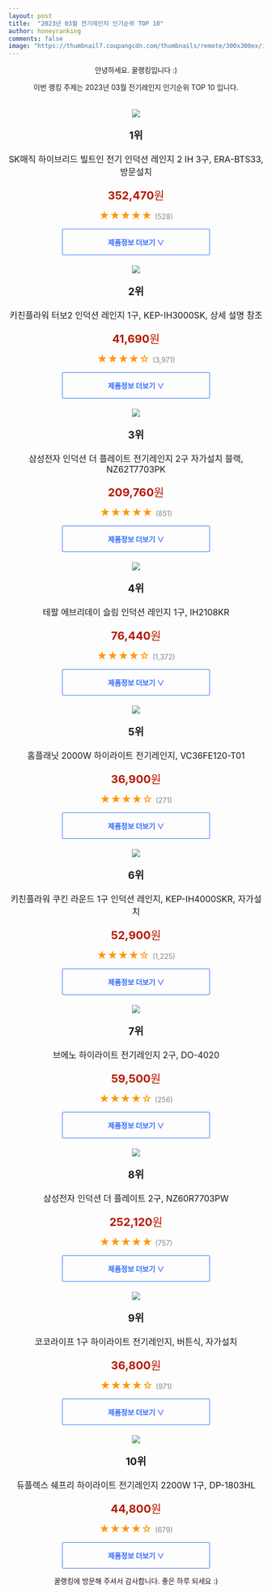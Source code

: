 ```yaml
---
layout: post
title:  "2023년 03월 전기레인지 인기순위 TOP 10"
author: honeyranking
comments: false
image: "https://thumbnail7.coupangcdn.com/thumbnails/remote/300x300ex/image/retail/images/2021/10/26/10/6/2a0e1d24-c538-4e6f-90f9-94490971b22d.jpg"
---
```

<p style="text-align: center;">안녕하세요. 꿀랭킹입니다 :)</p>
<p style="text-align: center;">이번 랭킹 주제는 2023년 03월 전기레인지 인기순위 TOP 10 입니다.</p><center><img src="https://thumbnail7.coupangcdn.com/thumbnails/remote/300x300ex/image/retail/images/2021/10/26/10/6/2a0e1d24-c538-4e6f-90f9-94490971b22d.jpg" style="margin-top:20px" /></center><p style="text-align: center; font-size: 20px"><b>1위</b></p><p style="text-align: center; font-size: 17px">SK매직 하이브리드 빌트인 전기 인덕션 레인지 2 IH 3구, ERA-BTS33, 방문설치</p><p style="text-align: center;"><span style="color: #b61800; font-size: 22px;"><b>352,470</b>원</span></p><p style="text-align: center;"><span style="color: #ff9600; font-size: 20px;">★★★★★ </span><span style="color: #878787;">(528)</span></p><center><a href="https://link.coupang.com/a/TrFjZ"><div style="font-size: 14px; display: inline-block; padding: 15px 90px; color: #346aff; border-radius: 2px; border: 1px solid #346aff; cursor: pointer;"><b>제품정보 더보기 &or;</b></div></a></center><center><img src="https://thumbnail7.coupangcdn.com/thumbnails/remote/300x300ex/image/retail/images/1750554718026462-d7fa2195-fd2b-4322-81f5-fc96f045f07c.jpg" style="margin-top:20px" /></center><p style="text-align: center; font-size: 20px"><b>2위</b></p><p style="text-align: center; font-size: 17px">키친플라워 터보2 인덕션 레인지 1구, KEP-IH3000SK, 상세 설명 참조</p><p style="text-align: center;"><span style="color: #b61800; font-size: 22px;"><b>41,690</b>원</span></p><p style="text-align: center;"><span style="color: #ff9600; font-size: 20px;">★★★★☆ </span><span style="color: #878787;">(3,971)</span></p><center><a href="https://link.coupang.com/a/TrFj0"><div style="font-size: 14px; display: inline-block; padding: 15px 90px; color: #346aff; border-radius: 2px; border: 1px solid #346aff; cursor: pointer;"><b>제품정보 더보기 &or;</b></div></a></center><center><img src="https://thumbnail6.coupangcdn.com/thumbnails/remote/300x300ex/image/retail/images/4365877136153018-e1434014-1670-41db-b9cb-f9d3054fe3e5.jpg" style="margin-top:20px" /></center><p style="text-align: center; font-size: 20px"><b>3위</b></p><p style="text-align: center; font-size: 17px">삼성전자 인덕션 더 플레이트 전기레인지 2구 자가설치 블랙, NZ62T7703PK</p><p style="text-align: center;"><span style="color: #b61800; font-size: 22px;"><b>209,760</b>원</span></p><p style="text-align: center;"><span style="color: #ff9600; font-size: 20px;">★★★★★ </span><span style="color: #878787;">(851)</span></p><center><a href="https://link.coupang.com/a/TrFj2"><div style="font-size: 14px; display: inline-block; padding: 15px 90px; color: #346aff; border-radius: 2px; border: 1px solid #346aff; cursor: pointer;"><b>제품정보 더보기 &or;</b></div></a></center><center><img src="https://thumbnail10.coupangcdn.com/thumbnails/remote/300x300ex/image/retail/images/36583169478843-01fd07c4-a539-4c95-8b9d-c1729e32f9e9.jpg" style="margin-top:20px" /></center><p style="text-align: center; font-size: 20px"><b>4위</b></p><p style="text-align: center; font-size: 17px">테팔 에브리데이 슬림 인덕션 레인지 1구, IH2108KR</p><p style="text-align: center;"><span style="color: #b61800; font-size: 22px;"><b>76,440</b>원</span></p><p style="text-align: center;"><span style="color: #ff9600; font-size: 20px;">★★★★☆ </span><span style="color: #878787;">(1,372)</span></p><center><a href="https://link.coupang.com/a/TrFj4"><div style="font-size: 14px; display: inline-block; padding: 15px 90px; color: #346aff; border-radius: 2px; border: 1px solid #346aff; cursor: pointer;"><b>제품정보 더보기 &or;</b></div></a></center><center><img src="https://thumbnail8.coupangcdn.com/thumbnails/remote/300x300ex/image/retail/images/4920734041176164-413a5826-ca7c-468f-98f7-a12182eba4b7.jpg" style="margin-top:20px" /></center><p style="text-align: center; font-size: 20px"><b>5위</b></p><p style="text-align: center; font-size: 17px">홈플래닛 2000W 하이라이트 전기레인지, VC36FE120-T01</p><p style="text-align: center;"><span style="color: #b61800; font-size: 22px;"><b>36,900</b>원</span></p><p style="text-align: center;"><span style="color: #ff9600; font-size: 20px;">★★★★☆ </span><span style="color: #878787;">(271)</span></p><center><a href="https://link.coupang.com/a/TrFj6"><div style="font-size: 14px; display: inline-block; padding: 15px 90px; color: #346aff; border-radius: 2px; border: 1px solid #346aff; cursor: pointer;"><b>제품정보 더보기 &or;</b></div></a></center><center><img src="https://thumbnail8.coupangcdn.com/thumbnails/remote/300x300ex/image/retail/images/459256053663678-4f06d303-a731-4dad-b0a7-b5275b0f124d.jpg" style="margin-top:20px" /></center><p style="text-align: center; font-size: 20px"><b>6위</b></p><p style="text-align: center; font-size: 17px">키친플라워 쿠킨 라운드 1구 인덕션 레인지, KEP-IH4000SKR, 자가설치</p><p style="text-align: center;"><span style="color: #b61800; font-size: 22px;"><b>52,900</b>원</span></p><p style="text-align: center;"><span style="color: #ff9600; font-size: 20px;">★★★★☆ </span><span style="color: #878787;">(1,225)</span></p><center><a href="https://link.coupang.com/a/TrFj8"><div style="font-size: 14px; display: inline-block; padding: 15px 90px; color: #346aff; border-radius: 2px; border: 1px solid #346aff; cursor: pointer;"><b>제품정보 더보기 &or;</b></div></a></center><center><img src="https://thumbnail10.coupangcdn.com/thumbnails/remote/300x300ex/image/retail/images/3499210092951498-78cc8de6-92b8-476d-9193-09b9c531009c.jpg" style="margin-top:20px" /></center><p style="text-align: center; font-size: 20px"><b>7위</b></p><p style="text-align: center; font-size: 17px">브에노 하이라이트 전기레인지 2구, DO-4020</p><p style="text-align: center;"><span style="color: #b61800; font-size: 22px;"><b>59,500</b>원</span></p><p style="text-align: center;"><span style="color: #ff9600; font-size: 20px;">★★★★☆ </span><span style="color: #878787;">(256)</span></p><center><a href="https://link.coupang.com/a/TrFj9"><div style="font-size: 14px; display: inline-block; padding: 15px 90px; color: #346aff; border-radius: 2px; border: 1px solid #346aff; cursor: pointer;"><b>제품정보 더보기 &or;</b></div></a></center><center><img src="https://thumbnail9.coupangcdn.com/thumbnails/remote/300x300ex/image/retail/images/2020/04/17/12/3/84e6e5a3-9420-44b6-b04b-b8d045c4bcb8.jpg" style="margin-top:20px" /></center><p style="text-align: center; font-size: 20px"><b>8위</b></p><p style="text-align: center; font-size: 17px">삼성전자 인덕션 더 플레이트 2구, NZ60R7703PW</p><p style="text-align: center;"><span style="color: #b61800; font-size: 22px;"><b>252,120</b>원</span></p><p style="text-align: center;"><span style="color: #ff9600; font-size: 20px;">★★★★★ </span><span style="color: #878787;">(757)</span></p><center><a href="https://link.coupang.com/a/TrFka"><div style="font-size: 14px; display: inline-block; padding: 15px 90px; color: #346aff; border-radius: 2px; border: 1px solid #346aff; cursor: pointer;"><b>제품정보 더보기 &or;</b></div></a></center><center><img src="https://thumbnail8.coupangcdn.com/thumbnails/remote/300x300ex/image/vendor_inventory/dc85/b9265a247022941d13f4addc4ef721ae2c3bdb31614336650481d51dae1c.png" style="margin-top:20px" /></center><p style="text-align: center; font-size: 20px"><b>9위</b></p><p style="text-align: center; font-size: 17px">코코라이프 1구 하이라이트 전기레인지, 버튼식, 자가설치</p><p style="text-align: center;"><span style="color: #b61800; font-size: 22px;"><b>36,800</b>원</span></p><p style="text-align: center;"><span style="color: #ff9600; font-size: 20px;">★★★★☆ </span><span style="color: #878787;">(971)</span></p><center><a href="https://link.coupang.com/a/TrFkc"><div style="font-size: 14px; display: inline-block; padding: 15px 90px; color: #346aff; border-radius: 2px; border: 1px solid #346aff; cursor: pointer;"><b>제품정보 더보기 &or;</b></div></a></center><center><img src="https://thumbnail10.coupangcdn.com/thumbnails/remote/300x300ex/image/rs_quotation_api/82fziviz/66eefcce3d224fbcb1a375960b39ece3.png" style="margin-top:20px" /></center><p style="text-align: center; font-size: 20px"><b>10위</b></p><p style="text-align: center; font-size: 17px">듀플렉스 쉐프리 하이라이트 전기레인지 2200W 1구, DP-1803HL</p><p style="text-align: center;"><span style="color: #b61800; font-size: 22px;"><b>44,800</b>원</span></p><p style="text-align: center;"><span style="color: #ff9600; font-size: 20px;">★★★★☆ </span><span style="color: #878787;">(679)</span></p><center><a href="https://link.coupang.com/a/TrFke"><div style="font-size: 14px; display: inline-block; padding: 15px 90px; color: #346aff; border-radius: 2px; border: 1px solid #346aff; cursor: pointer;"><b>제품정보 더보기 &or;</b></div></a></center><p style="text-align: center;">꿀랭킹에 방문해 주셔서 감사합니다. 좋은 하루 되세요 :)</p>